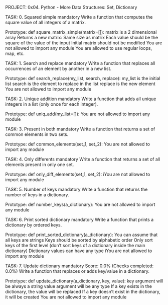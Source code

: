 PROJECT: 0x04. Python - More Data Structures: Set, Dictionary

TASK: 0. Squared simple
mandatory
Write a function that computes the square value of all integers of a matrix.

Prototype: def square_matrix_simple(matrix=[]):
matrix is a 2 dimensional array
Returns a new matrix:
Same size as matrix
Each value should be the square of the value of the input
Initial matrix should not be modified
You are not allowed to import any module
You are allowed to use regular loops, map, etc.

TASK: 1. Search and replace
mandatory
Write a function that replaces all occurrences of an element by another in a new list.

Prototype: def search_replace(my_list, search, replace):
my_list is the initial list
search is the element to replace in the list
replace is the new element
You are not allowed to import any module

TASK: 2. Unique addition
mandatory
Write a function that adds all unique integers in a list (only once for each integer).

Prototype: def uniq_add(my_list=[]):
You are not allowed to import any module


TASK: 3. Present in both
mandatory
Write a function that returns a set of common elements in two sets.

Prototype: def common_elements(set_1, set_2):
You are not allowed to import any module


TASK: 4. Only differents
mandatory
Write a function that returns a set of all elements present in only one set.

Prototype: def only_diff_elements(set_1, set_2):
iYou are not allowed to import any module

TASK:  5. Number of keys
mandatory
Write a function that returns the number of keys in a dictionary.

Prototype: def number_keys(a_dictionary):
You are not allowed to import any module


TASK: 6. Print sorted dictionary
mandatory
Write a function that prints a dictionary by ordered keys.

Prototype: def print_sorted_dictionary(a_dictionary):
You can assume that all keys are strings
Keys should be sorted by alphabetic order
Only sort keys of the first level (don’t sort keys of a dictionary inside the main dictionary)
Dictionary values can have any type
iYou are not allowed to import any module

TASK: 7. Update dictionary
mandatory
Score: 0.0% (Checks completed: 0.0%)
Write a function that replaces or adds key/value in a dictionary.

Prototype: def update_dictionary(a_dictionary, key, value):
key argument will be always a string
value argument will be any type
If a key exists in the dictionary, the value will be replaced
If a key doesn’t exist in the dictionary, it will be created
You are not allowed to import any module
